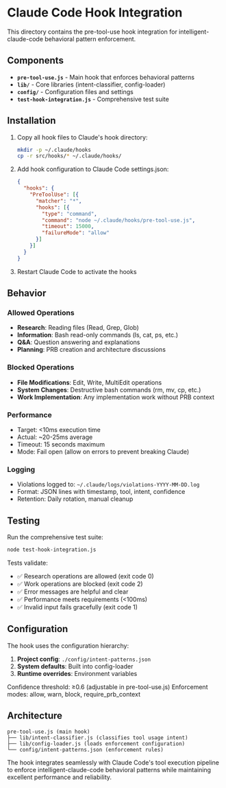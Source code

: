 # Claude Code Hook Integration

This directory contains the pre-tool-use hook integration for intelligent-claude-code behavioral pattern enforcement.

## Components

- **`pre-tool-use.js`** - Main hook that enforces behavioral patterns
- **`lib/`** - Core libraries (intent-classifier, config-loader)
- **`config/`** - Configuration files and settings
- **`test-hook-integration.js`** - Comprehensive test suite

## Installation

1. Copy all hook files to Claude's hook directory:
   ```bash
   mkdir -p ~/.claude/hooks
   cp -r src/hooks/* ~/.claude/hooks/
   ```

2. Add hook configuration to Claude Code settings.json:
   ```json
   {
     "hooks": {
       "PreToolUse": [{
         "matcher": "*",
         "hooks": [{
           "type": "command",
           "command": "node ~/.claude/hooks/pre-tool-use.js",
           "timeout": 15000,
           "failureMode": "allow"
         }]
       }]
     }
   }
   ```

3. Restart Claude Code to activate the hooks

## Behavior

### Allowed Operations
- **Research**: Reading files (Read, Grep, Glob)
- **Information**: Bash read-only commands (ls, cat, ps, etc.)
- **Q&A**: Question answering and explanations
- **Planning**: PRB creation and architecture discussions

### Blocked Operations
- **File Modifications**: Edit, Write, MultiEdit operations
- **System Changes**: Destructive bash commands (rm, mv, cp, etc.)
- **Work Implementation**: Any implementation work without PRB context

### Performance
- Target: <10ms execution time
- Actual: ~20-25ms average
- Timeout: 15 seconds maximum
- Mode: Fail open (allow on errors to prevent breaking Claude)

### Logging
- Violations logged to: `~/.claude/logs/violations-YYYY-MM-DD.log`
- Format: JSON lines with timestamp, tool, intent, confidence
- Retention: Daily rotation, manual cleanup

## Testing

Run the comprehensive test suite:
```bash
node test-hook-integration.js
```

Tests validate:
- ✅ Research operations are allowed (exit code 0)
- ✅ Work operations are blocked (exit code 2) 
- ✅ Error messages are helpful and clear
- ✅ Performance meets requirements (<100ms)
- ✅ Invalid input fails gracefully (exit code 1)

## Configuration

The hook uses the configuration hierarchy:
1. **Project config**: `./config/intent-patterns.json`
2. **System defaults**: Built into config-loader
3. **Runtime overrides**: Environment variables

Confidence threshold: ≥0.6 (adjustable in pre-tool-use.js)
Enforcement modes: allow, warn, block, require_prb_context

## Architecture

```
pre-tool-use.js (main hook)
├── lib/intent-classifier.js (classifies tool usage intent)
├── lib/config-loader.js (loads enforcement configuration)
└── config/intent-patterns.json (enforcement rules)
```

The hook integrates seamlessly with Claude Code's tool execution pipeline to enforce intelligent-claude-code behavioral patterns while maintaining excellent performance and reliability.